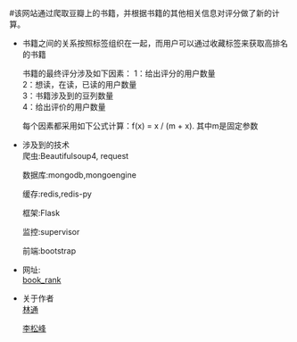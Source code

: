 #该网站通过爬取豆瓣上的书籍，并根据书籍的其他相关信息对评分做了新的计算。

*   书籍之间的关系按照标签组织在一起，而用户可以通过收藏标签来获取高排名的书籍<br>

    书籍的最终评分涉及如下因素：
    1：给出评分的用户数量<br>
    2：想读，在读，已读的用户数量<br>
    3：书籍涉及到的豆列数量<br>
    4：给出评价的用户数量<br>

    每个因素都采用如下公式计算：f(x) = x / (m + x). 其中m是固定参数<br>

*   涉及到的技术<br>
    爬虫:Beautifulsoup4, request<br>

    数据库:mongodb,mongoengine<br>

    缓存:redis,redis-py<br>

    框架:Flask<br>

    监控:supervisor<br>

    前端:bootstrap<br>
*   网址:<br>
    [book_rank](http://bookrank.cn)
*   关于作者<br>
    [林通](https://www.github.com/hellolintong)<br>

    [李松峰](https://github.com/lisongfeng9213)<br>
